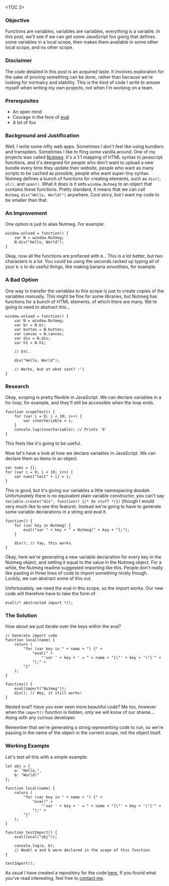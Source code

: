 <TOC 3>

### Objective 

Functions are variables, variables are variables, everything is a variable. In
this post, we'll see if we can get some JavaScript foo going that defines some
variables in a local scope, then makes them available in some other local
scope, and no other scope.

### Disclaimer

The code detailed in this post is an acquired taste. It involves exploration
for the sake of proving something can be done, rather than because we're
looking for normalcy and stability. This is the kind of code I write to
amuse myself when writing my own projects, not when I'm working on a team.

### Prerequisites

* An open mind
* Courage in the face of [eval](https://developer.mozilla.org/en-US/docs/Web/JavaScript/Reference/Global_Objects/eval)
* A lot of foo

### Background and Justification

Well, I write some nifty web apps. Sometimes I don't feel like using bundlers
and transpilers. Sometimes I like to fling some vanilla around. One of my
projects was called [Nutmeg](https://github.com/414owen/Nutmeg-Core). It's a
1:1 mapping of HTML syntax to javascript functions, and it's designed for
people who don't want to upload a new bundle every time they update their
website, people who want as many scripts to be cached as possible, people who
want super-tiny syntax. Nutmeg defines a bunch of functions for creating
elements, such as `div()`, `ul()`, and `span()`. What it does is it sets
`window.Nutmeg` to an object that contains these functions.  Pretty standard,
it means that we can call `Nutmeg.div("Hello, World!")` anywhere.  Cool story,
but I want my code to be smaller than that.

### An Improvement

One option is just to alias Nutmeg. For example:

```
window.onload = function() {
	var N = window.Nutmeg;
	N.div("Hello, World");
}
```

Okay, now all the functions are prefaced with `N.`. This is a lot better, but
two characters is a lot. You could be using the seconds racked up typing all of
your `N.`s to do useful things, like making banana smoothies, for example.

### A Bad Option

One way to transfer the variables to this scope is just to create copies of the
variables manually. This might be fine for some libraries, but Nutmeg has
functions for a bunch of HTML elements, of which there are many. We're going to
need to abstract this...

```
window.onload = function() {
	var N = window.Nutmeg;
	var br = N.br;
	var button = N.button;
	var canvas = N.canvas;
	var div = N.div;
	var h1 = N.h1;

	// Etc.

	div("Hello, World");

	// Works, but at what cost? :'(
}
```

### Research

Okay, scoping is pretty flexible in JavaScript. We can declare variables in a
for loop, for example, and they'll still be accessible when the loop ends.

```
function scopeTest() {
	for (var i = 0; i < 10; i++) {
		var innerVariable = i;
	}
	console.log(innerVariable); // Prints '9'
}
```

This feels like it's going to be useful.

Now let's have a look at how we declare variables in JavaScript. We can declare
them as items in an object.

```
var nums = {};
for (var i = 0; i < 10; i++) {
	var nums["test" + i] = i;
}
```

This is good, but it's giving our variables a little namespacing doodah.
Unfortunately there is no equivalent plain variable constructor, you can't say
`Variable.create("div", function() {/* do stuff */})` (though I would very much
like to see this feature). Instead we're going to have to generate some variable
declarations in a string and eval it.

```
function() {
	for (var key in Nutmeg) {
		eval("var " + key + " = Nutmeg[" + key + "];");
	}

	div(); // Yay, this works.
}
```

Okay, here we're generating a new variable declaration for every key in the
Nutmeg object, and setting it equal to the value in the Nutmeg object. For a
while, the Nutmeg readme suggested importing like this. People don't really
like pasting in three lines of code to import something nicely though.
Luckily, we can abstract some of this out.

Unfortunately, we need the eval in this scope, so the import works. Our new
code will therefore have to take the form of:

```
eval(/* abstracted import */);
```

### The Solution

How about we just iterate over the keys within the eval?

```
// Generate import code
function local(name) {
	return (
		"for (var key in " + name + ") {" +
			"eval(" +
				"'var ' + key + ' = " + name + "[\"' + key + '\"]'" +
			");" +
		"}"
	);
}

function() {
	eval(import("Nutmeg"));
	div(); // Hey, it still works!
}
```

Nested eval? Have you ever seen more beautiful code? Me too, however when the
`import()` function is hidden, only we will know of our shame... Along with any
curious developer.

Remember that we're generating a string representing code to run, so we're
passing in the name of the object in the current scope, not the object itself.

### Working Example

Let's test all this with a simple example:

```
let obj = {
	a: "Hello,",
	b: "World!"
};

function local(name) {
	return (
		"for (var key in " + name + ") {" +
			"eval(" +
				"'var ' + key + ' = " + name + "[\"' + key + '\"]'" +
			");" +
		"}"
	);
}

function testImport() {
	eval(local("obj"));

	console.log(a, b);
	// Woah! a and b were declared in the scope of this function
}

testImport();
```

As usual I have created a repository for the code
[here](https://github.com/414owen/LocalScope), If you found what you've read
interesting, feel free to [contact me](contact).
